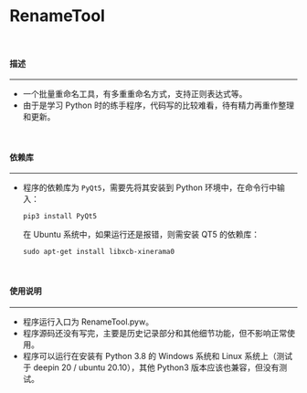 # RenameTool

<br/>

#### 描述

------

- 一个批量重命名工具，有多重重命名方式，支持正则表达式等。
- 由于是学习 Python 时的练手程序，代码写的比较难看，待有精力再重作整理和更新。

<br />

#### 依赖库

------

- 程序的依赖库为 `PyQt5`，需要先将其安装到 Python 环境中，在命令行中输入：

    ```
    pip3 install PyQt5
    ```

    在 Ubuntu 系统中，如果运行还是报错，则需安装 QT5 的依赖库：
    
    ```
    sudo apt-get install libxcb-xinerama0
    ```

<br />

#### 使用说明

------

- 程序运行入口为 RenameTool.pyw。
- 程序源码还没有写完，主要是历史记录部分和其他细节功能，但不影响正常使用。  
- 程序可以运行在安装有 Python 3.8 的 Windows 系统和 Linux 系统上（测试于 deepin 20 / ubuntu 20.10），其他 Python3 版本应该也兼容，但没有测试。  
